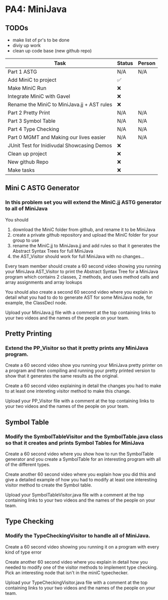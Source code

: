 # PA4: MiniJava

## TODOs

- make list of pr's to be done
- diviy up work
- clean up code base (new github repo)

| Task                                        | Status | Person |
| ------------------------------------------- | ------ | ------ |
| Part 1 ASTG                                 | N/A    | N/A    |
| Add MiniC to project                        | ✅     |        |
| Make MiniC Run                              | ❌     |        |
| Integrate MiniC with Gavel                  | ❌     |        |
| Rename the MiniC to MiniJava.jj + AST rules | ❌     |        |
| Part 2 Pretty Print                         | N/A    | N/A    |
| Part 3 Symbol Table                         | N/A    | N/A    |
| Part 4 Type Checking                        | N/A    | N/A    |
| Part 0 MGMT and Making our lives easier     | N/A    | N/A    |
| JUnit Test for Inidivudal Showcasing Demos  | ❌     |        |
| Clean up project                            | ❌     |        |
| New github Repo                             | ❌     |        |
| Make tasks                                  | ❌     |        |

## Mini C ASTG Generator

### In this problem set you will extend the MiniC.jj ASTG generator to all of MiniJava

You should

1. download the MiniC folder from github, and rename it to be MiniJava
2. create a private github repository and upload the MiniC folder for your group to use
3. rename the MiniC.jj to MiniJava.jj and add rules so that it generates the Abstract Syntax Trees for full MiniJava
4. the AST_Visitor should work for full MiniJava with no changes...

Every team member should create a 60 second video showing you running your MiniJava AST_Visitor to print the Abstract Syntax Tree for a MiniJava
program which contains 2 classes, 2 methods, and uses method calls and array assignments and array lookups

You should also create a second 60 second video where you explain in detail what you had to do to generate AST for some MiniJava node, for example, the ClassDecl node.

Upload your MiniJava.jj file with a comment at the top containing links to your two videos
and the names of the people on your team.

## Pretty Printing

### Extend the PP_Visitor so that it pretty prints any MiniJava program.

Create a 60 second video show you running your MiniJava pretty printer on a program
and then compiling and running your pretty printed version to show that it generates the same
results as the original.

Create a 60 second video explaining in detail the changes you had to make
to at least one intereting visitor method to make this change.

Upload your PP_Visitor file with a comment at the top containing links to your two videos
and the names of the people on your team.

## Symbol Table

### Modify the SymbolTableVisitor and the SymbolTable.java class so that it creates and prints Symbol Tables for MiniJava

Create a 60 second video where you show how to run the SymbolTable generator and you create a SymbolTable for an
interesting program with all of the different types.

Create another 60 second video where you explain how you did this and give a detailed example of how you had to modify
at least one interesting visitor method to create the Symbol table.

Upload your SymbolTableVisitor.java file with a comment at the top containing links to your two videos
and the names of the people on your team.

## Type Checking

### Modify the TypeCheckingVisitor to handle all of MiniJava.

Create a 60 second video showing you running it on a program with every kind of type error

Create another 60 second video where you explain in detail how you needed to modify one of the
visitor methods to implement type checking. Pick an interesting node that isn't in the miniC typechecker.

Upload your TypeCheckingVisitor.java file with a comment at the top containing links to your two videos
and the names of the people on your team.
